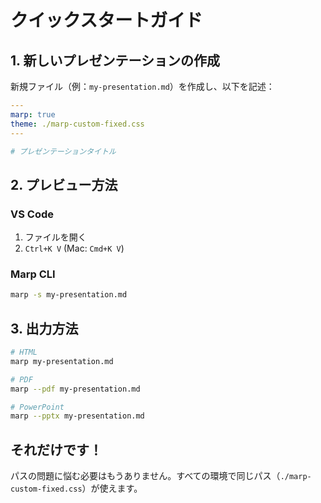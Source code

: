 # クイックスタートガイド

## 1. 新しいプレゼンテーションの作成

新規ファイル（例：`my-presentation.md`）を作成し、以下を記述：

```yaml
---
marp: true
theme: ./marp-custom-fixed.css
---

# プレゼンテーションタイトル
```

## 2. プレビュー方法

### VS Code
1. ファイルを開く
2. `Ctrl+K V` (Mac: `Cmd+K V`)

### Marp CLI
```bash
marp -s my-presentation.md
```

## 3. 出力方法

```bash
# HTML
marp my-presentation.md

# PDF
marp --pdf my-presentation.md

# PowerPoint
marp --pptx my-presentation.md
```

## それだけです！

パスの問題に悩む必要はもうありません。すべての環境で同じパス（`./marp-custom-fixed.css`）が使えます。